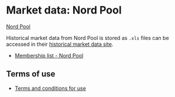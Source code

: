 # Market data: Nord Pool

[Nord Pool](https://www.nordpoolgroup.com/historical-market-data/)

Historical market data from Nord Pool is stored as `.xls` files can be accessed in their [historical market data site](https://www.nordpoolgroup.com/historical-market-data/).

- [Membership list - Nord Pool](https://www.nordpoolgroup.com/trading/join-our-markets/membership/)

## Terms of use

- [Terms and conditions for use](https://www.nordpoolgroup.com/About-us/Terms-and-conditions-for-use/)
